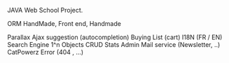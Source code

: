 JAVA Web School Project.


ORM HandMade,
Front end, Handmade

Parallax
Ajax suggestion (autocompletion)
Buying List (cart)
I18N (FR / EN)
Search Engine 
1^n Objects
CRUD
Stats
Admin
Mail service (Newsletter, ..)
CatPowerz Error (404 , ...)
